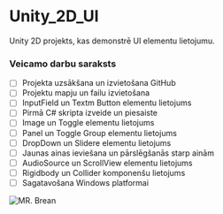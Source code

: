# Unity_2D_UI
Unity 2D projekts, kas demonstrē UI elementu lietojumu.

### Veicamo darbu saraksts
- [ ] Projekta uzsākšana un izvietošana GitHub
- [ ] Projektu mapju un failu izvietošana
- [ ] InputField un Textm Button elementu lietojums
- [ ] Pirmā C# skripta izveide un piesaiste
- [ ] Image un Toggle elementu lietojums
- [ ] Panel un Toggle Group elementu lietojums
- [ ] DropDown un Slidere elementu lietojums
- [ ] Jaunas ainas ieviešana un pārslēgšanās starp ainām
- [ ] AudioSource un ScrollView elementu lietojums
- [ ] Rigidbody un Collider komponenšu lietojums
- [ ] Sagatavošana Windows platformai

![MR. Brean](https://i.pinimg.com/originals/57/74/c7/5774c7734711611fc5f3c0731af95be4.png)
